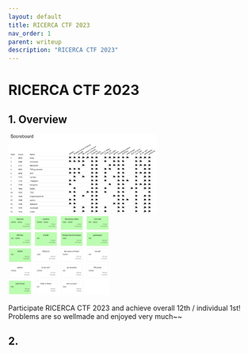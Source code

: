 ```yaml
---
layout: default
title: RICERCA CTF 2023
nav_order: 1
parent: writeup
description: "RICERCA CTF 2023"
---
```


# RICERCA CTF 2023

## 1. Overview

<img src="./scoreboard.png" width = "300">
<img src="./solved.png" width = "205">

Participate RICERCA CTF 2023 and achieve overall 12th / individual 1st!
Problems are so wellmade and enjoyed very much~~

## 2. 